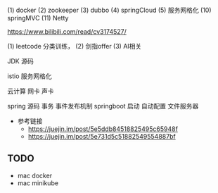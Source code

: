 ### 
(1) docker
(2) zookeeper
(3) dubbo
(4) springCloud
(5) 服务网格化
(10) springMVC
(11) Netty


https://www.bilibili.com/read/cv3174527/

(1) leetcode 分类训练，
(2) 剑指offer
(3) AI相关

JDK 源码

istio
服务网格化

云计算 
网卡 声卡


spring 源码  事务  事件发布机制
springboot 启动 自动配置
文件服务器



* 参考链接
    * https://juejin.im/post/5e5ddb84518825495c65948f
    * https://juejin.im/post/5e731d5c51882549554887bf
    

## TODO
* mac  docker
* mac minikube











